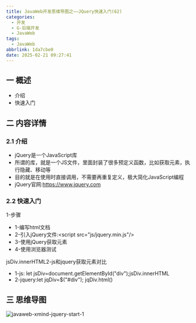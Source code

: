 ```yaml
---
title: JavaWeb开发思维导图之——JQuery快速入门(62)
categories:
  - 开发
  - G-后端开发
  - JavaWeb
tags:
  - JavaWeb
abbrlink: 1da7cbe0
date: 2025-02-21 09:27:41
---
```

## 一 概述

* 介绍
* 快速入门

<!--more-->

## 二 内容详情

### 2.1 介绍

* jQuery是一个JavaScript库
* 所谓的库，就是一个JS文件，里面封装了很多预定义函数，比如获取元素，执行隐藏、移动等
* 目的就是在使用时直接调用，不需要再重复定义，极大简化JavaScript编程
* jQuery官网:https://www.jquery.com

### 2.2 快速入门

1-步骤

* 1-编写html文档
* 2-引入jQuery文件:\<script src="js/jquery.min.js"/>
* 3-使用jQuery获取元素
* 4-使用浏览器测试

jsDiv.innerHTML2-js和jquery获取元素对比

* 1-js: let jsDiv=document.getElementById("div");jsDiv.innerHTML
* 2-jquery:let jqDiv=$("#div"); jqDiv.html()

## 三 思维导图

![javaweb-xmind-jquery-start-1][1]



[1]:https://cdn.jsdelivr.net/gh/PGzxc/CDN/blog-java/javaweb-xmind-jquery-start-1.png